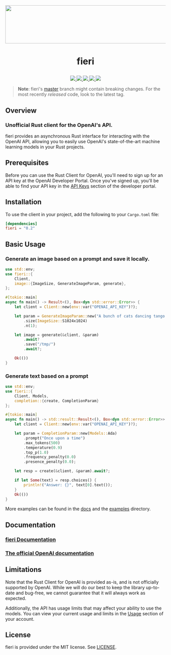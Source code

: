 <div align="center">
    <a href="https://github.com/lbkolev/fieri">
        <img width="1250px" height="120px" src=".github/logo.png">
    </a>
</div>

# <p align="center">fieri</p>

<p align="center">
    <a href="https://github.com/lbkolev/fieri/blob/master/LICENSE">
        <img src="https://img.shields.io/badge/license-MIT-blue.svg">
    </a>
    <a href="https://crates.io/crates/fieri">
        <img src="https://img.shields.io/crates/v/fieri.svg">
    </a>
    <a href="https://github.com/lbkolev/fieri/actions?query=workflow%3ACI+branch%3Amaster">
        <img src="https://github.com/lbkolev/fieri/actions/workflows/ci.yml/badge.svg">
    </a>
    <a href="https://github.com/lbkolev/fieri/actions?query=workflow%3TESTS+branch%3Amaster">
        <img src="https://github.com/lbkolev/fieri/actions/workflows/tests.yml/badge.svg">
    </a>
    <a href="https://docs.rs/fieri">
        <img src="https://img.shields.io/docsrs/fieri/latest">
    </a>
</p>

> **Note**: fieri's [master](https://github.com/lbkolev/fieri) branch might
> contain breaking changes. For the most recently *released* code, look to the latest tag.

## Overview
### Unofficial Rust client for the OpenAI's API.

fieri provides an asynchronous Rust interface for interacting with the OpenAI API, allowing you to easily use OpenAI's state-of-the-art machine learning models in your Rust projects.

## Prerequisites
Before you can use the Rust Client for OpenAI, you'll need to sign up for an API key at the OpenAI Developer Portal. Once you've signed up, you'll be able to find your API key in the [API Keys](https://beta.openai.com/account/api-keys) section of the developer portal.

## Installation
To use the client in your project, add the following to your `Cargo.toml` file:
```toml
[dependencies]
fieri = "0.2"
```

## Basic Usage

### Generate an image based on a prompt and save it locally.
```rust
use std::env;
use fieri::{
    Client,
    image::{ImageSize, GenerateImageParam, generate},
};

#[tokio::main]
async fn main() -> Result<(), Box<dyn std::error::Error>> {
    let client = Client::new(env::var("OPENAI_API_KEY")?);

    let param = GenerateImageParam::new("A bunch of cats dancing tango on the top of the highest mountain on Mars.")
        .size(ImageSize::S1024x1024)
        .n(1);

    let image = generate(&client, &param)
        .await?
        .save("/tmp/")
        .await?;

    Ok(())
}
```

### Generate text based on a prompt
```rust
use std::env;
use fieri::{
    Client, Models,
    completion::{create, CompletionParam}
};

#[tokio::main]
async fn main() -> std::result::Result<(), Box<dyn std::error::Error>> {
    let client = Client::new(env::var("OPENAI_API_KEY")?);

    let param = CompletionParam::new(Models::Ada)
        .prompt("Once upon a time")
        .max_tokens(500)
        .temperature(0.9)
        .top_p(1.0)
        .frequency_penalty(0.0)
        .presence_penalty(0.0);

    let resp = create(&client, &param).await?;

    if let Some(text) = resp.choices() {
        println!("Answer: {}", text[0].text());
    }
    Ok(())
}
```

More examples can be found in the [docs](https://docs.rs/fieri) and the [examples](examples/) directory.

## Documentation
### [fieri Documentation](https://docs.rs/fieri/)
### [The official OpenAI documentation](https://beta.openai.com/docs/introduction/overview)

## Limitations
Note that the Rust Client for OpenAI is provided as-is, and is not officially supported by OpenAI. While we will do our best to keep the library up-to-date and bug-free, we cannot guarantee that it will always work as expected.

Additionally, the API has usage limits that may affect your ability to use the models. You can view your current usage and limits in the [Usage](https://beta.openai.com/account/usage) section of your account.

## License
fieri is provided under the MIT license. See [LICENSE](LICENSE).